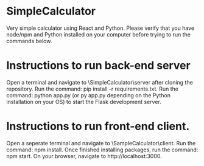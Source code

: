 # SimpleCalculator
Very simple calculator using React and Python.
Please verify that you have node/npm and Python installed on your computer before trying to run the commands below.

# Instructions to run back-end server
Open a terminal and navigate to \SimpleCalculator\server after cloning the repository.
Run the command: pip install -r requirements.txt.
Run the command: python app.py (or py app.py depending on the Python installation on your OS) to start the Flask development server.

# Instructions to run front-end client.
Open a seperate terminal and navigate to \SampleCalculator\client.
Run the command: npm install.
Once finished installing packages, run the command: npm start.
On your browser, navigate to http://localhost:3000.
